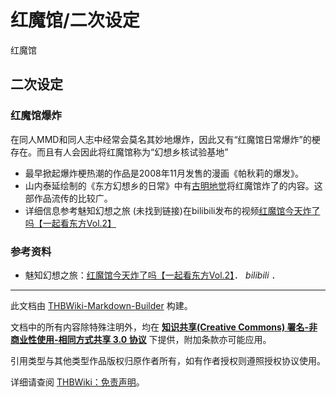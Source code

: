 # 红魔馆/二次设定

<!-- source html: G:\repos\THBWiki-Markdown-Builder\THBWikiMarkdown\Temp\main\b\bd\ns0%3A%E7%BA%A2%E9%AD%94%E9%A6%86%2F%E4%BA%8C%E6%AC%A1%E8%AE%BE%E5%AE%9A.html -->

红魔馆

## 二次设定
### 红魔馆爆炸
  
在同人MMD和同人志中经常会莫名其妙地爆炸，因此又有“红魔馆日常爆炸”的梗存在。而且有人会因此将红魔馆称为“幻想乡核试验基地”
  

- 最早掀起爆炸梗热潮的作品是2008年11月发售的漫画《帕秋莉的爆发》。
- 山内泰延绘制的《东方幻想乡的日常》中有[古明地觉](./古明地觉.md)将红魔馆炸了的内容。这部作品流传的比较广。
- 详细信息参考魅知幻想之旅 (未找到链接)在bilibili发布的视频[红魔馆今天炸了吗【一起看东方Vol.2】](https://www.bilibili.com/video/BV1ry4y1b7ax)

### 参考资料
- 魅知幻想之旅：[红魔馆今天炸了吗【一起看东方Vol.2】](https://www.bilibili.com/video/BV1ry4y1b7ax)． *bilibili* ．





---

此文档由 [THBWiki-Markdown-Builder](https://github.com/Delsin-Yu/THBWiki-Markdown-Builder) 构建。

文档中的所有内容除特殊注明外，均在 [**知识共享(Creative Commons) 署名-非商业性使用-相同方式共享 3.0 协议**](https://creativecommons.org/licenses/by-sa/3.0/deed.zh-hans) 下提供，附加条款亦可能应用。

引用类型与其他类型作品版权归原作者所有，如有作者授权则遵照授权协议使用。

详细请查阅 [THBWiki：免责声明](https://thbwiki.cc/THBWiki:%E5%85%8D%E8%B4%A3%E5%A3%B0%E6%98%8E)。

